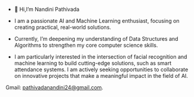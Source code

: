 - 👋 Hi,I’m Nandini Pathivada
- I am a passionate AI and Machine Learning enthusiast, focusing on creating practical, real-world solutions.
- Currently, I’m deepening my understanding of Data Structures and Algorithms to strengthen my core computer science skills.

- I am particularly interested in the intersection of facial recognition and machine learning to build cutting-edge solutions, such as smart attendance systems. I am actively seeking opportunities to collaborate on innovative projects that make a meaningful impact in the field of AI.



Gmail: pathivadanandini24@gmail.com.


<!---
Nandini2455/Nandini2455 is a ✨ special ✨ repository because its `README.md` (this file) appears on your GitHub profile.
You can click the Preview link to take a look at your changes.
--->

